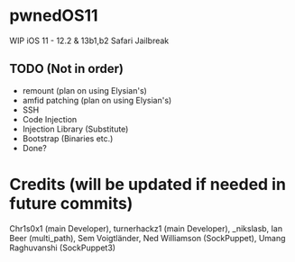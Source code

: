 # pwnedOS11
WIP iOS 11 - 12.2 & 13b1,b2 Safari Jailbreak

## TODO (Not in order)

- remount (plan on using Elysian's)
- amfid patching (plan on using Elysian's)
- SSH
- Code Injection
- Injection Library (Substitute)
- Bootstrap (Binaries etc.)
- Done?

# Credits (will be updated if needed in future commits)
Chr1s0x1 (main Developer), turnerhackz1 (main Developer), _nikslasb, Ian Beer (multi_path), Sem Voigtländer, Ned Williamson (SockPuppet), Umang Raghuvanshi (SockPuppet3)
